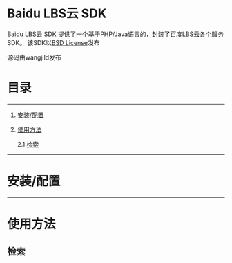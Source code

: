 Baidu LBS云 SDK
==================

Baidu LBS云 SDK 提供了一个基于PHP/Java语言的，封装了百度[LBS云](http://lbsyun.baidu.com)各个服务SDK。
该SDK以[BSD License](http://opensource.org/licenses/bsd-license.php)发布

源码由wangjild发布

# 目录
-----------------
1. [安装/配置](#安装/配置)
2. [使用方法](#使用方法)
	
    2.1 [检索](#检索)




-------------

# 安装/配置
-------------

# 使用方法

## 检索

